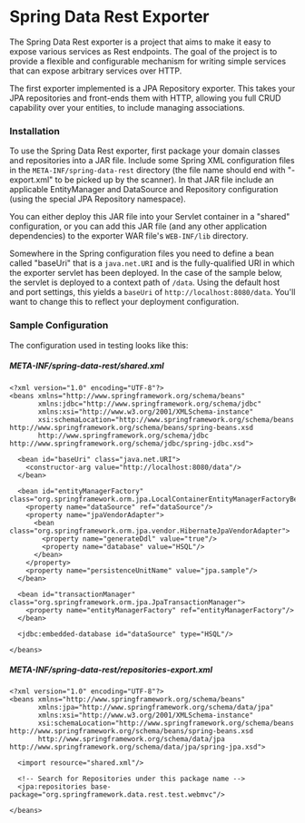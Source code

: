 # Spring Data Rest Exporter

The Spring Data Rest exporter is a project that aims to make it easy to expose various
services as Rest endpoints. The goal of the project is to provide a flexible and configurable
mechanism for writing simple services that can expose arbitrary services over HTTP.

The first exporter implemented is a JPA Repository exporter. This takes your JPA repositories
and front-ends them with HTTP, allowing you full CRUD capability over your entities, to include
managing associations.

### Installation

To use the Spring Data Rest exporter, first package your domain classes and repositories into a JAR
file. Include some Spring XML configuration files in the `META-INF/spring-data-rest` directory (the
file name should end with "-export.xml" to be picked up by the scanner). In that JAR file include
an applicable EntityManager and DataSource and Repository configuration (using the special JPA
Repository namespace).

You can either deploy this JAR file into your Servlet container in a "shared" configuration, or you
can add this JAR file (and any other application dependencies) to the exporter WAR file's `WEB-INF/lib`
directory.

Somewhere in the Spring configuration files you need to define a bean called "baseUri" that is a
`java.net.URI` and is the fully-qualified URI in which the exporter servlet has been deployed. In the
case of the sample below, the servlet is deployed to a context path of `/data`. Using the default
host and port settings, this yields a `baseUri` of `http://localhost:8080/data`. You'll want to change
this to reflect your deployment configuration.

### Sample Configuration

The configuration used in testing looks like this:

##### META-INF/spring-data-rest/shared.xml

    <?xml version="1.0" encoding="UTF-8"?>
    <beans xmlns="http://www.springframework.org/schema/beans"
           xmlns:jdbc="http://www.springframework.org/schema/jdbc"
           xmlns:xsi="http://www.w3.org/2001/XMLSchema-instance"
           xsi:schemaLocation="http://www.springframework.org/schema/beans http://www.springframework.org/schema/beans/spring-beans.xsd
           http://www.springframework.org/schema/jdbc http://www.springframework.org/schema/jdbc/spring-jdbc.xsd">

      <bean id="baseUri" class="java.net.URI">
        <constructor-arg value="http://localhost:8080/data"/>
      </bean>

      <bean id="entityManagerFactory" class="org.springframework.orm.jpa.LocalContainerEntityManagerFactoryBean">
        <property name="dataSource" ref="dataSource"/>
        <property name="jpaVendorAdapter">
          <bean class="org.springframework.orm.jpa.vendor.HibernateJpaVendorAdapter">
            <property name="generateDdl" value="true"/>
            <property name="database" value="HSQL"/>
          </bean>
        </property>
        <property name="persistenceUnitName" value="jpa.sample"/>
      </bean>

      <bean id="transactionManager" class="org.springframework.orm.jpa.JpaTransactionManager">
        <property name="entityManagerFactory" ref="entityManagerFactory"/>
      </bean>

      <jdbc:embedded-database id="dataSource" type="HSQL"/>

    </beans>

##### META-INF/spring-data-rest/repositories-export.xml

    <?xml version="1.0" encoding="UTF-8"?>
    <beans xmlns="http://www.springframework.org/schema/beans"
           xmlns:jpa="http://www.springframework.org/schema/data/jpa"
           xmlns:xsi="http://www.w3.org/2001/XMLSchema-instance"
           xsi:schemaLocation="http://www.springframework.org/schema/beans http://www.springframework.org/schema/beans/spring-beans.xsd
           http://www.springframework.org/schema/data/jpa http://www.springframework.org/schema/data/jpa/spring-jpa.xsd">

      <import resource="shared.xml"/>

      <!-- Search for Repositories under this package name -->
      <jpa:repositories base-package="org.springframework.data.rest.test.webmvc"/>

    </beans>


